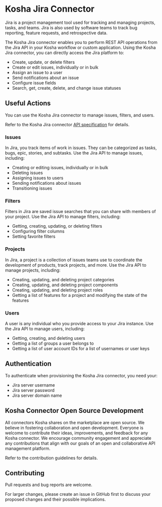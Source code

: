 # Kosha Jira Connector

Jira is a project management tool used for tracking and managing projects, tasks, and teams. Jira is also used by software teams to track bug reporting, feature requests, and retrospective data.   

The Kosha Jira connector enables you to perform REST API operations from the Jira API in your Kosha workflow or custom application. Using the Kosha Jira connector, you can directly access the Jira platform to:

* Create, update, or delete filters
* Create or edit issues, individually or in bulk
* Assign an issue to a user 
* Send notifications about an issue
* Configure issue fields
* Search, get, create, delete, and change issue statuses

## Useful Actions

You can use the Kosha Jira connector to manage issues, filters, and users. 

Refer to the Kosha Jira connector [API specification](openapi.json) for details. 

### Issues

In Jira, you track items of work in issues. They can be categorized as tasks, bugs, epic, stories, and subtasks. Use the Jira API to 
manage issues, including:

* Creating or editing issues, individually or in bulk
* Deleting issues
* Assigning issues to users
* Sending notifications about issues
* Transitioning issues

### Filters

Filters in Jira are saved issue searches that you can share with members of your project. Use the Jira API to manage filters, including:

* Getting, creating, updating, or deleting filters
* Configuring filter columns
* Setting favorite filters

### Projects

In Jira, a project is a collection of issues teams use to coordinate the development of products, track projects, and more. Use the Jira API to manage projects, including:

* Creating, updating, and deleting project categories
* Creating, updating, and deleting project components
* Creating, updating, and deleting project roles
* Getting a list of features for a project and modifying the state of the features

### Users

A user is any individual who you provide access to your Jira instance.  Use the Jira API to manage users, including:

* Getting, creating, and deleting users 
* Getting a list of groups a user belongs to
* Getting a list of user account IDs for a list of usernames or user keys

## Authentication

To authenticate when provisioning the Kosha Jira connector, you need your:

* Jira server username
* Jira server password
* Jira server domain name

## Kosha Connector Open Source Development

All connectors Kosha shares on the marketplace are open source. We believe in fostering collaboration and open development. Everyone is welcome to contribute their ideas, improvements, and feedback for any Kosha connector. We encourage community engagement and appreciate any contributions that align with our goals of an open and collaborative API management platform.

Refer to the contribution guidelines for details.

## Contributing

Pull requests and bug reports are welcome.

For larger changes, please create an issue in GitHub first to discuss your proposed changes and their possible implications.
